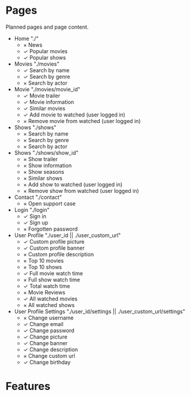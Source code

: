 # Pages
Planned pages and page content.
* Home "./"
  - × News
  - ✓ Popular movies
  - ✓ Popular shows
* Movies "./movies"
  - ✓ Search by name
  - ✓ Search by genre
  - × Search by actor
* Movie "./movies/movie_id"
  - ✓ Movie trailer
  - ✓ Movie information
  - ✓ Similar movies
  - ✓ Add movie to watched (user logged in)
  - × Remove movie from watched (user logged in)
* Shows "./shows"
  - × Search by name
  - × Search by genre
  - × Search by actor
* Shows "./shows/show_id"
  - × Show trailer
  - × Show information
  - × Show seasons
  - × Similar shows
  - × Add show to watched (user logged in)
  - × Remove show from watched (user logged in)
* Contact "./contact"
  - × Open support case
* Login "./login"
  - ✓ Sign in
  - ✓ Sign up
  - × Forgotten password
* User Profile "./user_id || ./user_custom_url"
  - ✓ Custom profile picture
  - ✓ Custom profile banner
  - × Custom profile description
  - × Top 10 movies
  - × Top 10 shows
  - ✓ Full movie watch time
  - × Full show watch time
  - ✓ Total watch time
  - × Movie Reviews
  - ✓ All watched movies
  - × All watched shows
* User Profile Settings "./user_id/settings || ./user_custom_url/settings"
  - × Change username
  - ✓ Change email
  - ✓ Change password
  - ✓ Change picture
  - ✓ Change banner
  - ✓ Change description
  - × Change custom url
  - ✓ Change birthday

# Features